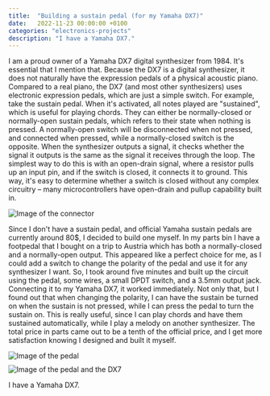 ```yaml
---
title:  "Building a sustain pedal (for my Yamaha DX7)"
date:   2022-11-23 00:00:00 +0100
categories: "electronics-projects"
description: "I have a Yamaha DX7."
---
```


I am a proud owner of a Yamaha DX7 digital synthesizer from 1984. It's essential that I mention that. Because the DX7 is a digital synthesizer, it does not naturally have the expression pedals of a physical acoustic piano. Compared to a real piano, the DX7 (and most other synthesizers) uses electronic expression pedals, which are just a simple switch. For example, take the sustain pedal. When it's activated, all notes played are "sustained", which is useful for playing chords. They can either be normally-closed or normally-open sustain pedals, which refers to their state when nothing is pressed. A normally-open switch will be disconnected when not pressed, and connected when pressed, while a normally-closed switch is the opposite. When the synthesizer outputs a signal, it checks whether the signal it outputs is the same as the signal it receives through the loop. The simplest way to do this is with an open-drain signal, where a resistor pulls up an input pin, and if the switch is closed, it connects it to ground. This way, it's easy to determine whether a switch is closed without any complex circuitry – many microcontrollers have open-drain and pullup capability built in.

<img src="{{ site.baseurl }}/images/sustain_connector.jpg" alt="Image of the connector" style="display:block;margin:auto;">

Since I don't have a sustain pedal, and official Yamaha sustain pedals are currently around 80$, I decided to build one myself. In my parts bin I have a footpedal that I bought on a trip to Austria which has both a normally-closed and a normally-open output. This appeared like a perfect choice for me, as I  could add a switch to change the polarity of the pedal and use it for any synthesizer I want. So, I took around five minutes and built up the circuit using the pedal, some wires, a small DPDT switch, and a 3.5mm output jack. Connecting it to my Yamaha DX7, it worked immediately. Not only that, but I found out that when changing the polarity, I can have the sustain be turned on when the sustain is not pressed, while I can press the pedal to turn the sustain on. This is really useful, since I can play chords and have them sustained automatically, while I play a melody on another synthesizer. The total price in parts came out to be a tenth of the official price, and I get more satisfaction knowing I designed and built it myself. 

<img src="{{ site.baseurl }}/images/sustain_whole_pedal.jpg" alt="Image of the pedal" style="display:block;margin:auto;padding-bottom:10px;">
<img src="{{ site.baseurl }}/images/sustain_DX7.jpg" alt="Image of the pedal and the DX7" style="display:block;margin:auto;">

I have a Yamaha DX7.